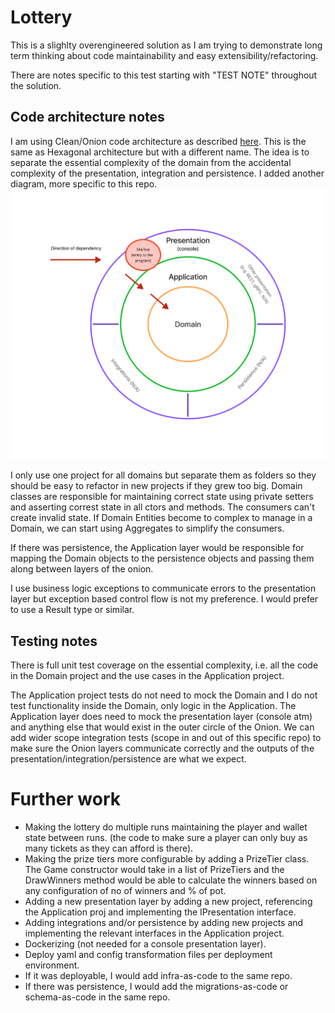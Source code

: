 # Lottery

This is a slighlty overengineered solution as I am trying to demonstrate long term thinking about code maintainability and easy extensibility/refactoring. 

There are notes specific to this test starting with "TEST NOTE" throughout the solution.

## Code architecture notes
I am using Clean/Onion code architecture as described [here](https://blog.cleancoder.com/uncle-bob/2012/08/13/the-clean-architecture.html). 
This is the same as Hexagonal architecture but with a different name. The idea is to separate the essential complexity of the domain from the accidental complexity of the presentation, integration and persistence.
I added another diagram, more specific to this repo.
![onion](/docs/onion.png)

I only use one project for all domains but separate them as folders so they should be easy to refactor in new projects if they grew too big. 
Domain classes are responsible for maintaining correct state using private setters and asserting correst state in all ctors and methods. The consumers can't create invalid state.
If Domain Entities become to complex to manage in a Domain, we can start using Aggregates to simplify the consumers.

If there was persistence, the Application layer would be responsible for mapping the Domain objects to the persistence objects and passing 
them along between layers of the onion.

I use business logic exceptions to communicate errors to the presentation layer but exception based control flow
is not my preference. I would prefer to use a Result type or similar.

## Testing notes
There is full unit test coverage on the essential complexity, i.e. all the code in the Domain project and the use cases in the Application project. 

The Application project tests do not need to mock the Domain and I do not test functionality inside the Domain, only logic in the Application. 
The Application layer does need to mock the presentation layer (console atm) and anything else that would exist in the outer circle of the Onion. We can add wider 
scope integration tests (scope in and out of this specific repo) to make sure the Onion layers communicate correctly and 
the outputs of the presentation/integration/persistence are what we expect.


# Further work
- Making the lottery do multiple runs maintaining the player and wallet state between runs. (the code to make sure a player can only buy as many tickets as they can afford is there).
- Making the prize tiers more configurable by adding a PrizeTier class. The Game constructor would take in a list of PrizeTiers and the DrawWinners method would be able to calculate the winners based on any configuration of no of winners and % of pot.
- Adding a new presentation layer by adding a new project, referencing the Application proj and implementing the IPresentation interface. 
- Adding integrations and/or persistence by adding new projects and implementing the relevant interfaces in the Application project. 
- Dockerizing (not needed for a console presentation layer).
- Deploy yaml and config transformation files per deployment environment.
- If it was deployable, I would add infra-as-code to the same repo.
- If there was persistence, I would add the migrations-as-code or schema-as-code in the same repo.